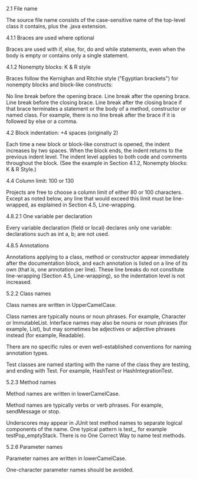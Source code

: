 2.1 File name 

The source file name consists of the case-sensitive name of the top-level class it contains, plus the .java extension.

4.1.1 Braces are used where optional 

Braces are used with if, else, for, do and while statements, even when the body is empty or contains only a single statement.

4.1.2 Nonempty blocks: K & R style 

Braces follow the Kernighan and Ritchie style ("Egyptian brackets") for nonempty blocks and block-like constructs:

No line break before the opening brace.
Line break after the opening brace.
Line break before the closing brace.
Line break after the closing brace if that brace terminates a statement or the body of a method, constructor or named class. For example, there is no line break after the brace if it is followed by else or a comma.

4.2 Block indentation: +4 spaces (originally 2)

Each time a new block or block-like construct is opened, the indent increases by two spaces. When the block ends, the indent returns to the previous indent level. The indent level applies to both code and comments throughout the block. (See the example in Section 4.1.2, Nonempty blocks: K & R Style.)

4.4 Column limit: 100 or 130 

Projects are free to choose a column limit of either 80 or 100 characters. Except as noted below, any line that would exceed this limit must be line-wrapped, as explained in Section 4.5, Line-wrapping.

4.8.2.1 One variable per declaration 

Every variable declaration (field or local) declares only one variable: declarations such as int a, b; are not used.

4.8.5 Annotations 

Annotations applying to a class, method or constructor appear immediately after the documentation block, and each annotation is listed on a line of its own (that is, one annotation per line). These line breaks do not constitute line-wrapping (Section 4.5, Line-wrapping), so the indentation level is not increased. 

5.2.2 Class names 

Class names are written in UpperCamelCase.

Class names are typically nouns or noun phrases. For example, Character or ImmutableList. Interface names may also be nouns or noun phrases (for example, List), but may sometimes be adjectives or adjective phrases instead (for example, Readable).

There are no specific rules or even well-established conventions for naming annotation types.

Test classes are named starting with the name of the class they are testing, and ending with Test. For example, HashTest or HashIntegrationTest.

5.2.3 Method names 

Method names are written in lowerCamelCase.

Method names are typically verbs or verb phrases. For example, sendMessage or stop.

Underscores may appear in JUnit test method names to separate logical components of the name. One typical pattern is test<MethodUnderTest>_<state>, for example testPop_emptyStack. There is no One Correct Way to name test methods.

5.2.6 Parameter names 

Parameter names are written in lowerCamelCase.

One-character parameter names should be avoided.
